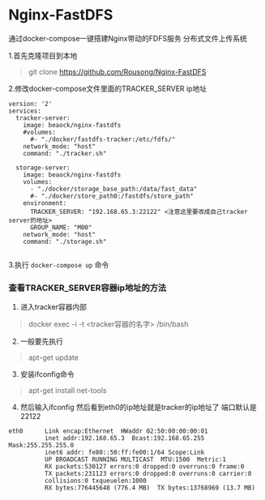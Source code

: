 # Nginx-FastDFS
通过docker-compose一键搭建Nginx带动的FDFS服务 分布式文件上传系统

1.首先克隆项目到本地
>git clone https://github.com/Rousong/Nginx-FastDFS

2.修改docker-compose文件里面的TRACKER_SERVER ip地址

```
version: '2'
services:
  tracker-server:
    image: beaock/nginx-fastdfs
    #volumes:
      #- "./docker/fastdfs-tracker:/etc/fdfs/"
    network_mode: "host"
    command: "./tracker.sh" 
 
  storage-server:
    image: beaock/nginx-fastdfs
    volumes:
      - "./docker/storage_base_path:/data/fast_data"
      #- "./docker/store_path0:/fastdfs/store_path"
    environment:
      TRACKER_SERVER: "192.168.65.3:22122" <注意这里要改成自己tracker server的地址>
      GROUP_NAME: "M00"
    network_mode: "host"
    command: "./storage.sh"
  
  ```
  
 3.执行 `docker-compose up` 命令
    
    
### 查看TRACKER_SERVER容器ip地址的方法
1. 进入tracker容器内部
> docker exec -i -t <tracker容器的名字> /bin/bash
2. 一般要先执行
> apt-get update
3. 安装ifconfig命令
> apt-get install net-tools
4. 然后输入ifconfig 然后看到eth0的ip地址就是tracker的ip地址了 端口默认是22122
```
eth0      Link encap:Ethernet  HWaddr 02:50:00:00:00:01
          inet addr:192.168.65.3  Bcast:192.168.65.255  Mask:255.255.255.0
          inet6 addr: fe80::50:ff:fe00:1/64 Scope:Link
          UP BROADCAST RUNNING MULTICAST  MTU:1500  Metric:1
          RX packets:530127 errors:0 dropped:0 overruns:0 frame:0
          TX packets:231123 errors:0 dropped:0 overruns:0 carrier:0
          collisions:0 txqueuelen:1000
          RX bytes:776445648 (776.4 MB)  TX bytes:13768969 (13.7 MB)
```

    
